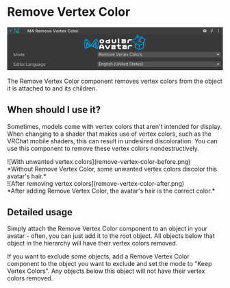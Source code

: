﻿# Remove Vertex Color

![Remove Vertex Color](remove-vertex-color.png)

The Remove Vertex Color component removes vertex colors from the object it is attached to and its children.

## When should I use it?

Sometimes, models come with vertex colors that aren't intended for display. When changing to a shader that
makes use of vertex colors, such as the VRChat mobile shaders, this can result in undesired discoloration. You can use
this component to remove these vertex colors nondestructively.

<div style={{display: "flex", "flex-direction": "row"}}>
    <div style={{margin: "1em"}}>
        <div>
        ![With unwanted vertex colors](remove-vertex-color-before.png)
        </div>
        *Without Remove Vertex Color, some unwanted vertex colors discolor this avatar's hair.*
    </div>
    <div style={{margin: "1em"}}>
        <div>
        ![After removing vertex colors](remove-vertex-color-after.png)
        </div>
        *After adding Remove Vertex Color, the avatar's hair is the correct color.*
    </div>
</div>

## Detailed usage

Simply attach the Remove Vertex Color component to an object in your avatar - often, you can just add it to the root
object. All objects below that object in the hierarchy will have their vertex colors removed.

If you want to exclude some objects, add a Remove Vertex Color component to the object you want to exclude and set
the mode to "Keep Vertex Colors". Any objects below this object will not have their vertex colors removed.